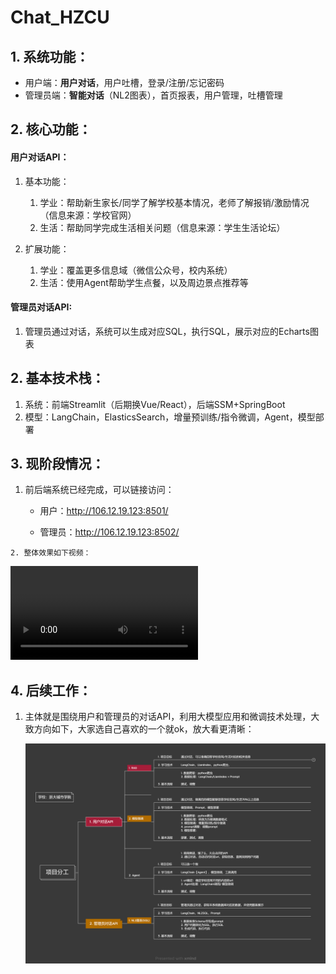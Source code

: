 # Chat_HZCU
## 1. 系统功能：

- 用户端：**用户对话**，用户吐槽，登录/注册/忘记密码
- 管理员端：**智能对话**（NL2图表），首页报表，用户管理，吐槽管理



## 2. 核心功能：

#### 用户对话API：

1. 基本功能：
   1.  学业：帮助新生家长/同学了解学校基本情况，老师了解报销/激励情况（信息来源：学校官网）
   2.  生活：帮助同学完成生活相关问题（信息来源：学生生活论坛）

2. 扩展功能：
   1. 学业：覆盖更多信息域（微信公众号，校内系统）
   2.  生活：使用Agent帮助学生点餐，以及周边景点推荐等

#### 管理员对话API:

1. 管理员通过对话，系统可以生成对应SQL，执行SQL，展示对应的Echarts图表

   

## 2. 基本技术栈：

1. 系统：前端Streamlit（后期换Vue/React），后端SSM+SpringBoot
2. 模型：LangChain，ElasticsSearch，增量预训练/指令微调，Agent，模型部署



## 3. 现阶段情况：

   1. 前后端系统已经完成，可以链接访问：

      - 用户：http://106.12.19.123:8501/

      - 管理员：http://106.12.19.123:8502/

   	2. 整体效果如下视频：

![视频](https://github.com/19157681683/Chat_HZCU/blob/main/resource/%E5%89%8D%E7%AB%AF%E5%BC%80%E5%8F%91.mp4)



## 4. 后续工作：

1. 主体就是围绕用户和管理员的对话API，利用大模型应用和微调技术处理，大致方向如下，大家选自己喜欢的一个就ok，放大看更清晰：
   
   ![选择方向](https://github.com/19157681683/Chat_HZCU/blob/main/resource/%E4%B9%A6%E7%94%9F%E6%B5%A6%E8%AF%AD-%E9%A1%B9%E7%9B%AE%E5%88%86%E5%B7%A5.png)
